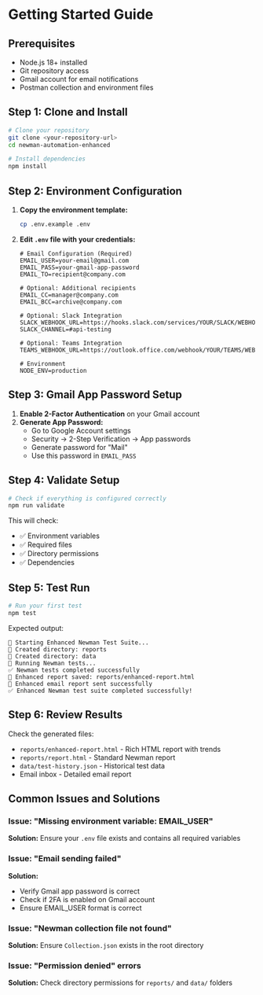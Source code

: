# Getting Started Guide

## Prerequisites
- Node.js 18+ installed
- Git repository access
- Gmail account for email notifications
- Postman collection and environment files

## Step 1: Clone and Install

```bash
# Clone your repository
git clone <your-repository-url>
cd newman-automation-enhanced

# Install dependencies
npm install
```

## Step 2: Environment Configuration

1. **Copy the environment template:**
   ```bash
   cp .env.example .env
   ```

2. **Edit `.env` file with your credentials:**
   ```env
   # Email Configuration (Required)
   EMAIL_USER=your-email@gmail.com
   EMAIL_PASS=your-gmail-app-password
   EMAIL_TO=recipient@company.com
   
   # Optional: Additional recipients
   EMAIL_CC=manager@company.com
   EMAIL_BCC=archive@company.com
   
   # Optional: Slack Integration
   SLACK_WEBHOOK_URL=https://hooks.slack.com/services/YOUR/SLACK/WEBHOOK
   SLACK_CHANNEL=#api-testing
   
   # Optional: Teams Integration
   TEAMS_WEBHOOK_URL=https://outlook.office.com/webhook/YOUR/TEAMS/WEBHOOK
   
   # Environment
   NODE_ENV=production
   ```

## Step 3: Gmail App Password Setup

1. **Enable 2-Factor Authentication** on your Gmail account
2. **Generate App Password:**
   - Go to Google Account settings
   - Security → 2-Step Verification → App passwords
   - Generate password for "Mail"
   - Use this password in `EMAIL_PASS`

## Step 4: Validate Setup

```bash
# Check if everything is configured correctly
npm run validate
```

This will check:
- ✅ Environment variables
- ✅ Required files
- ✅ Directory permissions
- ✅ Dependencies

## Step 5: Test Run

```bash
# Run your first test
npm test
```

Expected output:
```
🚀 Starting Enhanced Newman Test Suite...
📁 Created directory: reports
📁 Created directory: data
🧪 Running Newman tests...
✅ Newman tests completed successfully
📄 Enhanced report saved: reports/enhanced-report.html
📧 Enhanced email report sent successfully
✅ Enhanced Newman test suite completed successfully!
```

## Step 6: Review Results

Check the generated files:
- `reports/enhanced-report.html` - Rich HTML report with trends
- `reports/report.html` - Standard Newman report
- `data/test-history.json` - Historical test data
- Email inbox - Detailed email report

## Common Issues and Solutions

### Issue: "Missing environment variable: EMAIL_USER"
**Solution:** Ensure your `.env` file exists and contains all required variables

### Issue: "Email sending failed"
**Solution:** 
- Verify Gmail app password is correct
- Check if 2FA is enabled on Gmail account
- Ensure EMAIL_USER format is correct

### Issue: "Newman collection file not found"
**Solution:** Ensure `Collection.json` exists in the root directory

### Issue: "Permission denied" errors
**Solution:** Check directory permissions for `reports/` and `data/` folders
